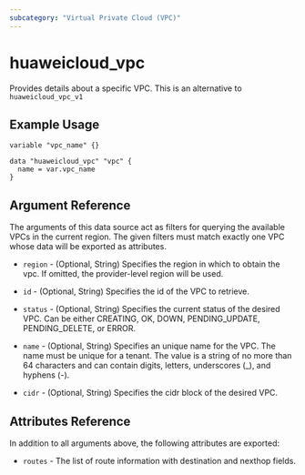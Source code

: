 ```yaml
---
subcategory: "Virtual Private Cloud (VPC)"
---
```


# huaweicloud\_vpc

Provides details about a specific VPC.
This is an alternative to `huaweicloud_vpc_v1`

## Example Usage

```hcl
variable "vpc_name" {}

data "huaweicloud_vpc" "vpc" {
  name = var.vpc_name
}
```

## Argument Reference

The arguments of this data source act as filters for querying the available VPCs in the current region. The given filters must match exactly one VPC whose data will be exported as attributes.

* `region` - (Optional, String) Specifies the region in which to obtain the vpc. If omitted, the provider-level region will be used.

* `id` - (Optional, String) Specifies the id of the VPC to retrieve.

* `status` - (Optional, String) Specifies the current status of the desired VPC. Can be either CREATING, OK, DOWN, PENDING_UPDATE, PENDING_DELETE, or ERROR.

* `name` - (Optional, String) Specifies an unique name for the VPC. The name must be unique for a tenant. The value is a string of no more than 64 characters and can contain digits, letters, underscores (_), and hyphens (-).

* `cidr` - (Optional, String) Specifies the cidr block of the desired VPC.

## Attributes Reference

In addition to all arguments above, the following attributes are exported:

* `routes` - The list of route information with destination and nexthop fields.
